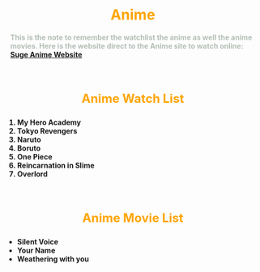 <!--Build a HTML page for Assignment 2 Suggested Work-->
<!Doctype html>
<html>
<head>
    <title>Anime</title>
</head>
<body>
    <h1 style="color: Orange; font-size: 200%;text-align:center"><b>Anime<b></h1>
    <p style="margin: 10px; color: #B2BEB5 ; font-size: 1.em;"> This is the note to remember the watchlist the anime as well the anime movies. Here is the website direct to the Anime site to watch online: 
    <a href="https://www.animesuge.io/?1.com" target="_blank">Suge Anime Website</a><p>
</body>
</br>
<body>
    <h3 style="color: orange; font-size: 170%;text-align:center"><b>Anime Watch List<b></h3>
    <p style="margin: 10px; color: #B2BEB5 ; font-size: 1.em; ">
    <ol>
        <li>My Hero Academy</li>
        <li>Tokyo Revengers</li>
        <li>Naruto</li>
        <li>Boruto</li>
        <li>One Piece</li>
        <li>Reincarnation in Slime</li>
        <li>Overlord</li>
    </ol>
    <p>
</body>
<br>
<body>
    <h3 style="color: orange; font-size: 170%;text-align:center"><b>Anime Movie List</b></h3>
    <p style="margin: 10px; color: #B2BEB5 ; font-size: 1.em; ">
    <ul>
        <li>Silent Voice</li>
        <li>Your Name</li>
        <li>Weathering with you</li>
    </ul>
    <p>